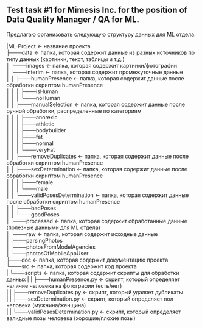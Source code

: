 ## Test task #1 for Mimesis Inc. for the position of Data Quality Manager / QA for ML.

Предлагаю организовать следующую структуру данных для ML отдела:

|ML-Project     <- название проекта\
├───data        <- папка, которая содержит данные из разных источников по типу данных (картинки, текст, таблицы и т.д.)\
│   └───images      <- папка, которая содержит картинки/фотографии\
│       ├───interim     <- папка, которая содержит промежуточные данные\
│       │   ├───humanPresence           <- папка, которая содержит данные после обработки скриптом humanPresence\
│       │   │   ├───isHuman\
│       │   │   └───noHuman\
│       │   ├───manualSelection         <- папка, которая содержит данные после ручной обработки, распределенные по категориям\
│       │   │   ├───anorexic\
│       │   │   ├───athletic\
│       │   │   ├───bodybuilder\
│       │   │   ├───fat\
│       │   │   ├───normal\
│       │   │   └───veryFat\
│       │   ├───removeDuplicates        <- папка, которая содержит данные после обработки скриптом humanPresence\
│       │   ├───sexDetermination        <- папка, которая содержит данные после обработки скриптом humanPresence\
│       │   │   ├───female\
│       │   │   └───male\
│       │   └───validPosesDetermination <- папка, которая содержит данные после обработки скриптом humanPresence\
│       │       ├───badPoses\
│       │       └───goodPoses\
│       ├───processed   <- папка, которая содержит обработанные данные (полезные данными для ML отдела)\
│       └───raw         <- папка, которая содержит исходные данные\
│           ├───parsingPhotos\
│           ├───photosFromModelAgencies\
│           └───photosOfMobileAppUser\
├───doc     <- папка, которая содержит документацию проекта\
└───src     <- папка, которая содержит код проекта\
|   └───scripts     <- папка, которая содержит скрипты для обработки данных
|   |   ├───humanPresence.py            <- скрипт, который определяет наличие человека на фотографии (есть/нет)\
|   |   ├───removeDuplicates.py         <- скрипт, который удаляет дубликаты\
|   |   ├───sexDetermination.py         <- скрипт, который определяет пол человека (мужчина/женщина)\
|   |   └───validPosesDetermination.py  <- скрипт, который определяет валидные позы человека (хорошие/плохие позы)